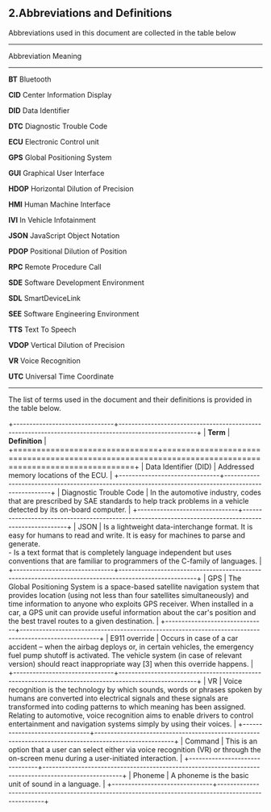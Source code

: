 ## 2.Abbreviations and Definitions

Abbreviations used in this document are collected in the table below

---------------------------------------------------------
Abbreviation     Meaning
------------     ----------------------------------------  
**BT**               Bluetooth

**CID**              Center Information Display

**DID**              Data Identifier

**DTC**              Diagnostic Trouble Code

**ECU**              Electronic Control unit

**GPS**              Global Positioning System

**GUI**              Graphical User Interface

**HDOP**             Horizontal Dilution of Precision

**HMI**              Human Machine Interface

**IVI**              In Vehicle Infotainment

**JSON**             JavaScript Object Notation

**PDOP**             Positional Dilution of Position

**RPC**              Remote Procedure Call

**SDE**              Software Development Environment

**SDL**              SmartDeviceLink

**SEE**              Software Engineering Environment

**TTS**              Text To Speech

**VDOP**             Vertical Dilution of Precision

**VR**               Voice Recognition

**UTC**              Universal Time Coordinate

------------------------------------------------------------


The list of terms used in the document and their definitions is provided in the table below. 

+-------------------------------+------------------------------------------------------------------------------------------------------+
| **Term**                      | **Definition**                                                                                       |
+===============================+======================================================================================================+
| Data Identifier (DID)         | Addressed memory locations of the ECU.                                                               |
+-------------------------------+------------------------------------------------------------------------------------------------------+
| Diagnostic Trouble Code       | In the automotive industry, codes that are prescribed by SAE standards to help track problems in a  vehicle detected by its on-board computer.                                                                                             |
+-------------------------------+------------------------------------------------------------------------------------------------------+
| JSON                          | Is a lightweight data-interchange format. It is easy for humans to read and write. It is easy for     machines to parse and generate.<br>- Is a text format that is completely language independent but uses conventions that are familiar to programmers of the C-family of languages.                                                                                              |
+-------------------------------+------------------------------------------------------------------------------------------------------+
| GPS                           | The Global Positioning System is a space-based satellite navigation system that provides location (using not less than four satellites simultaneously) and time information to anyone who exploits GPS    receiver. When installed in a car, a GPS unit can provide useful information about the car's position  and the best travel routes to a given destination.            |
+-------------------------------+------------------------------------------------------------------------------------------------------+
| E911 override                 | Occurs in case of a car accident – when the airbag deploys or, in certain vehicles, the emergency fuel pump shutoff is activated. The vehicle system (in case of relevant version) should react inappropriate way [3] when this override happens.                                                                                                                               |
+-------------------------------+------------------------------------------------------------------------------------------------------+
| VR                            | Voice recognition is the technology by which sounds, words or phrases spoken by humans are converted into electrical signals and these signals are transformed into coding patterns to which meaning has been assigned.<br>Relating to automotive, voice recognition aims to enable drivers to control entertainment and navigation systems simply by using their voices.     |
+-------------------------------+------------------------------------------------------------------------------------------------------+
| Command                       | This is an option that a user can select either via voice recognition (VR) or through the on-screen menu during a user-initiated interaction.                                                                                              |
+-------------------------------+------------------------------------------------------------------------------------------------------+
| Phoneme                       | A phoneme is the basic unit of sound in a language.                                                  |
+-------------------------------+------------------------------------------------------------------------------------------------------+
